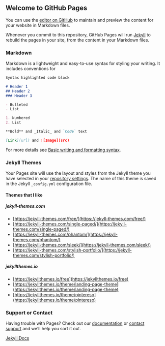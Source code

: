 ## Welcome to GitHub Pages

You can use the [editor on GitHub](https://github.com/timurberk/timurberk.github.io/edit/main/index.md) to maintain and preview the content for your website in Markdown files.

Whenever you commit to this repository, GitHub Pages will run [Jekyll](https://jekyllrb.com/) to rebuild the pages in your site, from the content in your Markdown files.

### Markdown

Markdown is a lightweight and easy-to-use syntax for styling your writing. It includes conventions for

```markdown
Syntax highlighted code block

# Header 1
## Header 2
### Header 3

- Bulleted
- List

1. Numbered
2. List

**Bold** and _Italic_ and `Code` text

[Link](url) and ![Image](src)
```

For more details see [Basic writing and formatting syntax](https://docs.github.com/en/github/writing-on-github/getting-started-with-writing-and-formatting-on-github/basic-writing-and-formatting-syntax).

### Jekyll Themes

Your Pages site will use the layout and styles from the Jekyll theme you have selected in your [repository settings](https://github.com/timurberk/timurberk.github.io/settings/pages). The name of this theme is saved in the Jekyll `_config.yml` configuration file.

#### Themes that I like

##### jekyll-themes.com
* [https://jekyll-themes.com/free/](https://jekyll-themes.com/free/)
* [https://jekyll-themes.com/single-paged/](https://jekyll-themes.com/single-paged/) 
* [https://jekyll-themes.com/phantom/](https://jekyll-themes.com/phantom/)
* [https://jekyll-themes.com/sleek/](https://jekyll-themes.com/sleek/)
* [https://jekyll-themes.com/stylish-portfolio/](https://jekyll-themes.com/stylish-portfolio/)

##### jekyllthemes.io
* [https://jekyllthemes.io/free](https://jekyllthemes.io/free)
* [https://jekyllthemes.io/theme/landing-page-theme](https://jekyllthemes.io/theme/landing-page-theme)
* [https://jekyllthemes.io/theme/pintereso](https://jekyllthemes.io/theme/pintereso)

### Support or Contact

Having trouble with Pages? Check out our [documentation](https://docs.github.com/categories/github-pages-basics/) or [contact support](https://support.github.com/contact) and we’ll help you sort it out.

[Jekyll Docs](https://jekyllrb.com/docs/)
